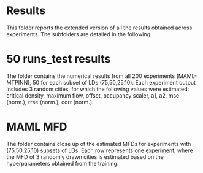 # Results

This folder reports the extended version of all the results obtained across experiments. The subfolders are detailed in the following
# 50 runs_test results
The folder contains the numerical results from all 200 experiments (MAML-MTPINN), 50 for each subset of LDs (75,50,25,10). Each experiment output includes 3 random cities, for which the following values were estimated: critical density, maximum flow, offset, occupancy scaler, a1, a2, mse (norm.), rrse (norm.), corr (norm.). 
# MAML MFD
The folder contains close up of the estimated MFDs for experiments with (75,50,25,10) subsets of LDs. Each row represents one experiment, where the MFD of 3 randomly drawn cities is estimated based on the hyperparameters obtained from the training.